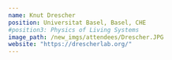 ```yaml
---
name: Knut Drescher
position: Universitat Basel, Basel, CHE
#position3: Physics of Living Systems
image_path: /new_imgs/attendees/Drescher.JPG
website: "https://drescherlab.org/"
---
```

